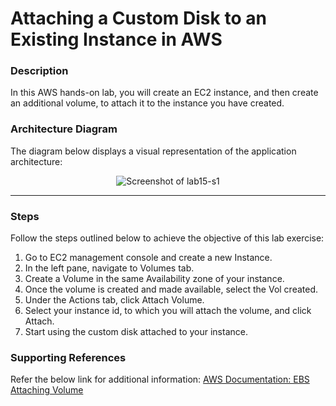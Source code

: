 # Attaching a Custom Disk to an Existing Instance in AWS

### Description
In this AWS hands-on lab, you will create an EC2 instance, and then create an additional volume, to attach it to the
instance you have created.


### Architecture Diagram
The diagram below displays a visual representation of the application architecture:

<p align="center">
  <img src="https://github.com/jatinbunkar/AWS-Clouds/blob/0a22cd068ace1a6760771de0e8b737ca65058fdd/Screenshots/lab15-s1.png" alt="Screenshot of lab15-s1">
</p>

---

### Steps
Follow the steps outlined below to achieve the objective of this lab exercise:
1. Go to EC2 management console and create a new Instance.
2. In the left pane, navigate to Volumes tab.
3. Create a Volume in the same Availability zone of your instance.
4. Once the volume is created and made available, select the Vol created.
5. Under the Actions tab, click Attach Volume.
6. Select your instance id, to which you will attach the volume, and click Attach.
7. Start using the custom disk attached to your instance.
### Supporting References
Refer the below link for additional information:
[AWS Documentation: EBS Attaching Volume](https://docs.aws.amazon.com/AWSEC2/latest/UserGuide/ebs-attaching-volume.html)
